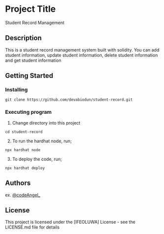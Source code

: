 # Project Title
Student Record Management

## Description
This is a student record management system built with solidity. You can add student information, update student information, delete student information and get student information

## Getting Started

### Installing
```
git clone https://github.com/devabiodun/student-record.git
```

### Executing program
1. Change directory into this project
```
cd student-record
```
2. To run the hardhat node, run;
```
npx hardhat node
```
3. To deploy the code, run;
```
npx hardhat deploy
```

## Authors
ex. [@codeAngel_](https://twitter.com/codeAngel_)

## License

This project is licensed under the [IFEOLUWA] License - see the LICENSE.md file for details
